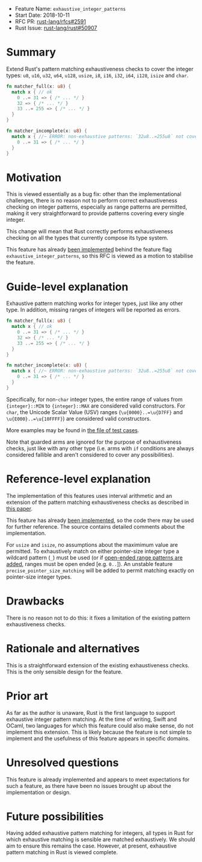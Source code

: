 - Feature Name: `exhaustive_integer_patterns`
- Start Date: 2018-10-11
- RFC PR: [rust-lang/rfcs#2591](https://github.com/rust-lang/rfcs/pull/2591)
- Rust Issue: [rust-lang/rust#50907](https://github.com/rust-lang/rust/issues/50907)

# Summary
[summary]: #summary

Extend Rust's pattern matching exhaustiveness checks to cover the integer types: `u8`, `u16`, `u32`, `u64`, `u128`, `usize`, `i8`, `i16`, `i32`, `i64`, `i128`, `isize` and `char`.

```rust
fn matcher_full(x: u8) {
  match x { // ok
    0 ..= 31 => { /* ... */ }
    32 => { /* ... */ }
    33 ..= 255 => { /* ... */ }
  }
}

fn matcher_incomplete(x: u8) {
  match x { //~ ERROR: non-exhaustive patterns: `32u8..=255u8` not covered
    0 ..= 31 => { /* ... */ }
  }
}
```

# Motivation
[motivation]: #motivation

This is viewed essentially as a bug fix: other than the implementational challenges, there is no reason not to perform correct exhaustiveness checking on integer patterns, especially as range patterns are permitted, making it very straightforward to provide patterns covering every single integer.

This change will mean that Rust correctly performs exhaustiveness checking on all the types that currently compose its type system.

This feature has already [been implemented](https://github.com/rust-lang/rust/pull/50912) behind the feature flag `exhaustive_integer_patterns`, so this RFC is viewed as a motion to stabilise the feature.

# Guide-level explanation
[guide-level-explanation]: #guide-level-explanation

Exhaustive pattern matching works for integer types, just like any other type. In addition, missing ranges of integers will be reported as errors.

```rust
fn matcher_full(x: u8) {
  match x { // ok
    0 ..= 31 => { /* ... */ }
    32 => { /* ... */ }
    33 ..= 255 => { /* ... */ }
  }
}

fn matcher_incomplete(x: u8) {
  match x { //~ ERROR: non-exhaustive patterns: `32u8..=255u8` not covered
    0 ..= 31 => { /* ... */ }
  }
}
```

Specifically, for non-`char` integer types, the entire range of values from `{integer}::MIN` to `{integer}::MAX` are considered valid constructors. For `char`, the Unicode Scalar Value (USV) ranges (`\u{0000}..=\u{D7FF}` and `\u{E000}..=\u{10FFFF}`) are considered valid constructors.

More examples may be found in [the file of test cases](https://github.com/rust-lang/rust/pull/50912/files#diff-8809036e5fb5a9a0fcc283431046ef51).

Note that guarded arms are ignored for the purpose of exhaustiveness checks, just like with any other type (i.e. arms with `if` conditions are always considered fallible and aren't considered to cover any possibilities).

# Reference-level explanation
[reference-level-explanation]: #reference-level-explanation

The implementation of this features uses interval arithmetic and an extension of the pattern matching exhaustiveness checks as described in [this paper](http://moscova.inria.fr/~maranget/papers/warn/index.html).

This feature has already [been implemented](https://github.com/rust-lang/rust/pull/50912), so the code there may be used for further reference. The source contains detailed comments about the implementation.

For `usize` and `isize`, no assumptions about the maximimum value are permitted. To exhaustively match on either pointer-size integer type a wildcard pattern (`_`) must be used (or if [open-ended range patterns are added](https://github.com/rust-lang/rfcs/issues/947), ranges must be open ended [e.g. `0..`]). An unstable feature `precise_pointer_size_matching` will be added to permit matching exactly on pointer-size integer types.

# Drawbacks
[drawbacks]: #drawbacks

There is no reason not to do this: it fixes a limitation of the existing pattern exhaustiveness checks.

# Rationale and alternatives
[rationale-and-alternatives]: #rationale-and-alternatives

This is a straightforward extension of the existing exhaustiveness checks. This is the only sensible design for the feature.

# Prior art
[prior-art]: #prior-art

As far as the author is unaware, Rust is the first language to support exhaustive integer pattern matching. At the time of writing, Swift and OCaml, two languages for which this feature could also make sense, do not implement this extension. This is likely because the feature is not simple to implement and the usefulness of this feature appears in specific domains.

# Unresolved questions
[unresolved-questions]: #unresolved-questions

This feature is already implemented and appears to meet expectations for such a feature, as there have been no issues brought up about the implementation or design.

# Future possibilities
[future-possibilities]: #future-possibilities

Having added exhaustive pattern matching for integers, all types in Rust for which exhaustive matching is sensible are matched exhaustively. We should aim to ensure this remains the case. However, at present, exhaustive pattern matching in Rust is viewed complete.
